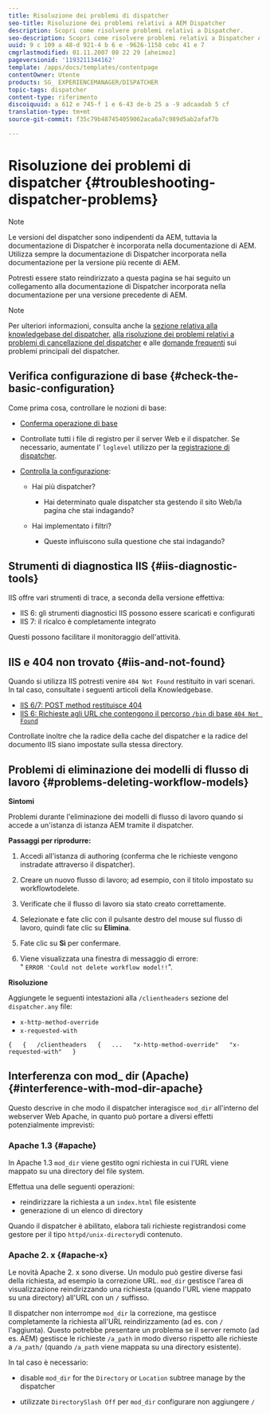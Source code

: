 ```yaml
---
title: Risoluzione dei problemi di dispatcher
seo-title: Risoluzione dei problemi relativi a AEM Dispatcher
description: Scopri come risolvere problemi relativi a Dispatcher.
seo-description: Scopri come risolvere problemi relativi a Dispatcher AEM.
uuid: 9 c 109 a 48-d 921-4 b 6 e -9626-1158 cebc 41 e 7
cmgrlastmodified: 01.11.2007 08 22 29 [aheimoz]
pageversionid: '1193211344162'
template: /apps/docs/templates/contentpage
contentOwner: Utente
products: SG_ EXPERIENCEMANAGER/DISPATCHER
topic-tags: dispatcher
content-type: riferimento
discoiquuid: a 612 e 745-f 1 e 6-43 de-b 25 a -9 adcaadab 5 cf
translation-type: tm+mt
source-git-commit: f35c79b487454059062aca6a7c989d5ab2afaf7b

---
```



# Risoluzione dei problemi di dispatcher {#troubleshooting-dispatcher-problems}

>[!NOTE]
>
>Le versioni del dispatcher sono indipendenti da AEM, tuttavia la documentazione di Dispatcher è incorporata nella documentazione di AEM. Utilizza sempre la documentazione di Dispatcher incorporata nella documentazione per la versione più recente di AEM.
>
>Potresti essere stato reindirizzato a questa pagina se hai seguito un collegamento alla documentazione di Dispatcher incorporata nella documentazione per una versione precedente di AEM.

>[!NOTE]
>
>Per ulteriori informazioni, consulta anche la [sezione relativa alla knowledgebase del dispatcher](https://helpx.adobe.com/cq/kb/index/dispatcher.html), [alla risoluzione dei problemi relativi a problemi di cancellazione del dispatcher](https://helpx.adobe.com/adobe-cq/kb/troubleshooting-dispatcher-flushing-issues.html) e alle [domande frequenti](dispatcher-faq.md) sui problemi principali del dispatcher.

## Verifica configurazione di base {#check-the-basic-configuration}

Come prima cosa, controllare le nozioni di base:

* [Conferma operazione di base](#ConfirmBasicOperation)
* Controllate tutti i file di registro per il server Web e il dispatcher. Se necessario, aumentate l&#39; `loglevel` utilizzo per la [registrazione di dispatcher](#Logging).

* [Controlla la configurazione](#ConfiguringtheDispatcher):

   * Hai più dispatcher?

      * Hai determinato quale dispatcher sta gestendo il sito Web/la pagina che stai indagando?
   * Hai implementato i filtri?

      * Queste influiscono sulla questione che stai indagando?


## Strumenti di diagnostica IIS {#iis-diagnostic-tools}

IIS offre vari strumenti di trace, a seconda della versione effettiva:

* IIS 6: gli strumenti diagnostici IIS possono essere scaricati e configurati
* IIS 7: il ricalco è completamente integrato

Questi possono facilitare il monitoraggio dell&#39;attività.

## IIS e 404 non trovato {#iis-and-not-found}

Quando si utilizza IIS potresti venire `404 Not Found` restituito in vari scenari. In tal caso, consultate i seguenti articoli della Knowledgebase.

* [IIS 6/7: POST method restituisce 404](https://helpx.adobe.com/dispatcher/kb/IIS6IsapiFilters.html)
* [IIS 6: Richieste agli URL che contengono il percorso `/bin` di base `404 Not Found`](https://helpx.adobe.com/dispatcher/kb/RequestsToBinDirectoryFailInIIS6.html)

Controllate inoltre che la radice della cache del dispatcher e la radice del documento IIS siano impostate sulla stessa directory.

## Problemi di eliminazione dei modelli di flusso di lavoro {#problems-deleting-workflow-models}

**Sintomi**

Problemi durante l&#39;eliminazione dei modelli di flusso di lavoro quando si accede a un&#39;istanza di istanza AEM tramite il dispatcher.

**Passaggi per riprodurre:**

1. Accedi all&#39;istanza di authoring (conferma che le richieste vengono instradate attraverso il dispatcher).
1. Creare un nuovo flusso di lavoro; ad esempio, con il titolo impostato su workflowtodelete.
1. Verificate che il flusso di lavoro sia stato creato correttamente.
1. Selezionate e fate clic con il pulsante destro del mouse sul flusso di lavoro, quindi fate clic su **Elimina**.

1. Fate clic su **Sì** per confermare.
1. Viene visualizzata una finestra di messaggio di errore:\
   &quot; `ERROR 'Could not delete workflow model!!`&quot;.

**Risoluzione**

Aggiungete le seguenti intestazioni alla `/clientheaders` sezione del `dispatcher.any` file:

* `x-http-method-override`
* `x-requested-with`

`{  
{  
/clientheaders  
{  
...  
"x-http-method-override"  
"x-requested-with"  
}`

## Interferenza con mod_ dir (Apache) {#interference-with-mod-dir-apache}

Questo descrive in che modo il dispatcher interagisce `mod_dir` all&#39;interno del webserver Web Apache, in quanto può portare a diversi effetti potenzialmente imprevisti:

### Apache 1.3 {#apache}

In Apache 1.3 `mod_dir` viene gestito ogni richiesta in cui l&#39;URL viene mappato su una directory del file system.

Effettua una delle seguenti operazioni:

* reindirizzare la richiesta a un `index.html` file esistente
* generazione di un elenco di directory

Quando il dispatcher è abilitato, elabora tali richieste registrandosi come gestore per il tipo `httpd/unix-directory`di contenuto.

### Apache 2. x {#apache-x}

Le novità Apache 2. x sono diverse. Un modulo può gestire diverse fasi della richiesta, ad esempio la correzione URL. `mod_dir` gestisce l&#39;area di visualizzazione reindirizzando una richiesta (quando l&#39;URL viene mappato su una directory) all&#39;URL con un `/` suffisso.

Il dispatcher non interrompe `mod_dir` la correzione, ma gestisce completamente la richiesta all&#39;URL reindirizzamento (ad es. con `/` l&#39;aggiunta). Questo potrebbe presentare un problema se il server remoto (ad es. AEM) gestisce le richieste `/a_path` in modo diverso rispetto alle richieste a `/a_path/` (quando `/a_path` viene mappata su una directory esistente).

In tal caso è necessario:

* disable `mod_dir` for the `Directory` or `Location` subtree manage by the dispatcher

* utilizzate `DirectorySlash Off` per `mod_dir` configurare non aggiungere `/`

